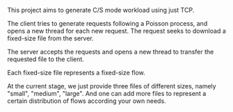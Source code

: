 This project aims to generate C/S mode workload using just TCP.

The client tries to generate requests following a Poisson process, and opens a new thread for each new request. The request seeks to download a fixed-size file from the server.

The server accepts the requests and opens a new thread to transfer the requested file to the client.

Each fixed-size file represents a fixed-size flow.

At the current stage, we just provide three files of different sizes, namely "small", "medium", "large". And one can add more files to represent a certain distribution of flows according your own needs.